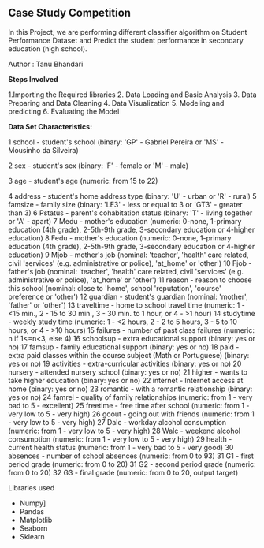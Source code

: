 ## Case Study Competition

In this Project, we are performing different classifier algorithm on Student Performance Dataset and Predict the student performance in secondary education (high school).

Author : Tanu Bhandari

**Steps Involved**

1.Importing the Required libraries
2. Data Loading and Basic Analysis 
3. Data Preparing and Data Cleaning
4. Data Visualization
5. Modeling and predicting
6. Evaluating the Model



**Data Set Characteristics:**

 1 school - student's school (binary: 'GP' - Gabriel Pereira or 'MS' - Mousinho da Silveira)
 
 2 sex - student's sex (binary: 'F' - female or 'M' - male)
 
 3 age - student's age (numeric: from 15 to 22)
 
 4 address - student's home address type (binary: 'U' - urban or 'R' - rural)
 5 famsize - family size (binary: 'LE3' - less or equal to 3 or 'GT3' - greater than 3)
 6 Pstatus - parent's cohabitation status (binary: 'T' - living together or 'A' - apart)
 7 Medu - mother's education (numeric: 0-none, 1-primary education (4th grade), 2-5th-9th grade, 3-secondary education or 4-higher 
    education)
 8 Fedu - mother's education (numeric: 0-none, 1-primary education (4th grade), 2-5th-9th grade, 3-secondary education or 4-higher 
    education)
 9 Mjob - mother's job (nominal: 'teacher', 'health' care related, civil 'services' (e.g. administrative or police), 'at_home' or 'other')
 10 Fjob - father's job (nominal: 'teacher', 'health' care related, civil 'services' (e.g. administrative or police), 'at_home' or 'other')
 11 reason - reason to choose this school (nominal: close to 'home', school 'reputation', 'course' preference or 'other')
 12 guardian - student's guardian (nominal: 'mother', 'father' or 'other')
 13 traveltime - home to school travel time (numeric: 1 - <15 min., 2 - 15 to 30 min., 3 - 30 min. to 1 hour, or 4 - >1 hour)
 14 studytime - weekly study time (numeric: 1 - <2 hours, 2 - 2 to 5 hours, 3 - 5 to 10 hours, or 4 - >10 hours)
 15 failures - number of past class failures (numeric: n if 1<=n<3, else 4)
 16 schoolsup - extra educational support (binary: yes or no)
 17 famsup - family educational support (binary: yes or no)
 18 paid - extra paid classes within the course subject (Math or Portuguese) (binary: yes or no)
 19 activities - extra-curricular activities (binary: yes or no)
 20 nursery - attended nursery school (binary: yes or no)
 21 higher - wants to take higher education (binary: yes or no)
 22 internet - Internet access at home (binary: yes or no)
 23 romantic - with a romantic relationship (binary: yes or no)
 24 famrel - quality of family relationships (numeric: from 1 - very bad to 5 - excellent)
 25 freetime - free time after school (numeric: from 1 - very low to 5 - very high)
 26 goout - going out with friends (numeric: from 1 - very low to 5 - very high)
 27 Dalc - workday alcohol consumption (numeric: from 1 - very low to 5 - very high)
 28 Walc - weekend alcohol consumption (numeric: from 1 - very low to 5 - very high)
 29 health - current health status (numeric: from 1 - very bad to 5 - very good)
 30 absences - number of school absences (numeric: from 0 to 93)
 31 G1 - first period grade (numeric: from 0 to 20)
 31 G2 - second period grade (numeric: from 0 to 20)
 32 G3 - final grade (numeric: from 0 to 20, output target)
 
 
              


Libraries used

 * Numpy]
 * Pandas
 * Matplotlib
 * Seaborn
 * Sklearn
 

